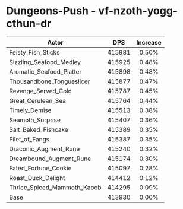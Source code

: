 # Dungeons-Push - vf-nzoth-yogg-cthun-dr
| Actor | DPS | Increase |
|---|:---:|:---:|
|Feisty_Fish_Sticks|415981|0.50%|
|Sizzling_Seafood_Medley|415925|0.48%|
|Aromatic_Seafood_Platter|415898|0.48%|
|Thousandbone_Tongueslicer|415877|0.47%|
|Revenge_Served_Cold|415787|0.45%|
|Great_Cerulean_Sea|415764|0.44%|
|Timely_Demise|415513|0.38%|
|Seamoth_Surprise|415407|0.36%|
|Salt_Baked_Fishcake|415389|0.35%|
|Filet_of_Fangs|415387|0.35%|
|Draconic_Augment_Rune|415240|0.32%|
|Dreambound_Augment_Rune|415174|0.30%|
|Fated_Fortune_Cookie|415097|0.28%|
|Roast_Duck_Delight|414412|0.12%|
|Thrice_Spiced_Mammoth_Kabob|414295|0.09%|
|Base|413930|0.00%|
